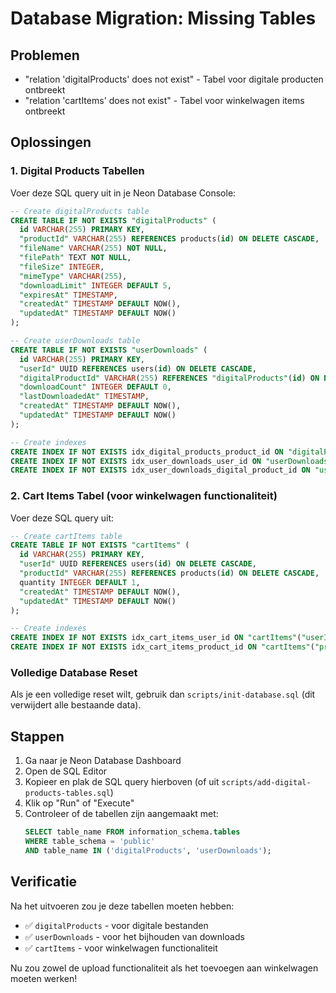 # Database Migration: Missing Tables

## Problemen
- "relation 'digitalProducts' does not exist" - Tabel voor digitale producten ontbreekt
- "relation 'cartItems' does not exist" - Tabel voor winkelwagen items ontbreekt

## Oplossingen

### 1. Digital Products Tabellen
Voer deze SQL query uit in je Neon Database Console:

```sql
-- Create digitalProducts table
CREATE TABLE IF NOT EXISTS "digitalProducts" (
  id VARCHAR(255) PRIMARY KEY,
  "productId" VARCHAR(255) REFERENCES products(id) ON DELETE CASCADE,
  "fileName" VARCHAR(255) NOT NULL,
  "filePath" TEXT NOT NULL,
  "fileSize" INTEGER,
  "mimeType" VARCHAR(255),
  "downloadLimit" INTEGER DEFAULT 5,
  "expiresAt" TIMESTAMP,
  "createdAt" TIMESTAMP DEFAULT NOW(),
  "updatedAt" TIMESTAMP DEFAULT NOW()
);

-- Create userDownloads table
CREATE TABLE IF NOT EXISTS "userDownloads" (
  id VARCHAR(255) PRIMARY KEY,
  "userId" UUID REFERENCES users(id) ON DELETE CASCADE,
  "digitalProductId" VARCHAR(255) REFERENCES "digitalProducts"(id) ON DELETE CASCADE,
  "downloadCount" INTEGER DEFAULT 0,
  "lastDownloadedAt" TIMESTAMP,
  "createdAt" TIMESTAMP DEFAULT NOW(),
  "updatedAt" TIMESTAMP DEFAULT NOW()
);

-- Create indexes
CREATE INDEX IF NOT EXISTS idx_digital_products_product_id ON "digitalProducts"("productId");
CREATE INDEX IF NOT EXISTS idx_user_downloads_user_id ON "userDownloads"("userId");
CREATE INDEX IF NOT EXISTS idx_user_downloads_digital_product_id ON "userDownloads"("digitalProductId");
```

### 2. Cart Items Tabel (voor winkelwagen functionaliteit)
Voer deze SQL query uit:

```sql
-- Create cartItems table
CREATE TABLE IF NOT EXISTS "cartItems" (
  id VARCHAR(255) PRIMARY KEY,
  "userId" UUID REFERENCES users(id) ON DELETE CASCADE,
  "productId" VARCHAR(255) REFERENCES products(id) ON DELETE CASCADE,
  quantity INTEGER DEFAULT 1,
  "createdAt" TIMESTAMP DEFAULT NOW(),
  "updatedAt" TIMESTAMP DEFAULT NOW()
);

-- Create indexes
CREATE INDEX IF NOT EXISTS idx_cart_items_user_id ON "cartItems"("userId");
CREATE INDEX IF NOT EXISTS idx_cart_items_product_id ON "cartItems"("productId");
```

### Volledige Database Reset
Als je een volledige reset wilt, gebruik dan `scripts/init-database.sql` (dit verwijdert alle bestaande data).

## Stappen

1. Ga naar je Neon Database Dashboard
2. Open de SQL Editor
3. Kopieer en plak de SQL query hierboven (of uit `scripts/add-digital-products-tables.sql`)
4. Klik op "Run" of "Execute"
5. Controleer of de tabellen zijn aangemaakt met:
   ```sql
   SELECT table_name FROM information_schema.tables 
   WHERE table_schema = 'public' 
   AND table_name IN ('digitalProducts', 'userDownloads');
   ```

## Verificatie

Na het uitvoeren zou je deze tabellen moeten hebben:
- ✅ `digitalProducts` - voor digitale bestanden
- ✅ `userDownloads` - voor het bijhouden van downloads
- ✅ `cartItems` - voor winkelwagen functionaliteit

Nu zou zowel de upload functionaliteit als het toevoegen aan winkelwagen moeten werken!

